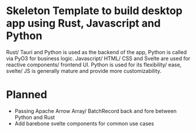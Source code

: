 # Skeleton Template to build desktop app using Rust, Javascript and Python
Rust/ Tauri and Python is used as the backend of the app, Python is called via PyO3 for business logic.
Javascript/ HTML/ CSS and Svelte are used for reactive components/ frontend UI.
Python is used for its flexibility/ ease, svelte/ JS is generally mature and provide more customizability.

# Planned
- Passing Apache Arrow Array/ BatchRecord back and fore between Python and Rust
- Add barebone svelte components for common use cases



